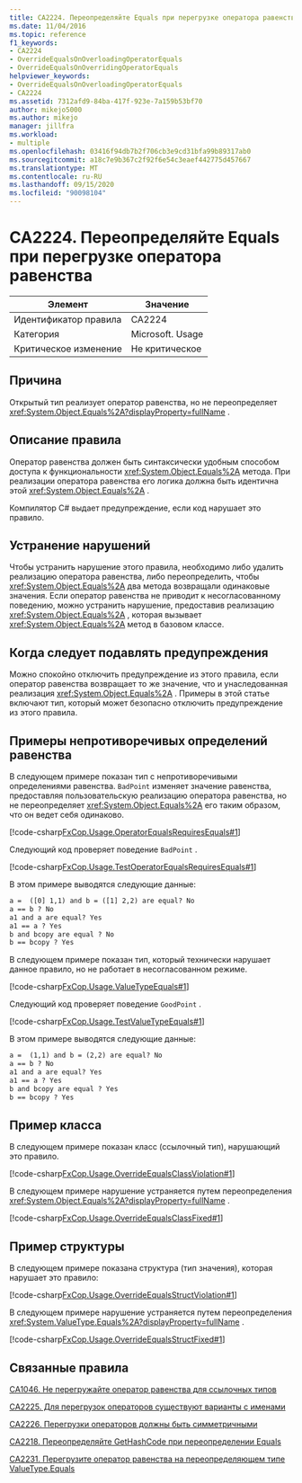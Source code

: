 ```yaml
---
title: CA2224. Переопределяйте Equals при перегрузке оператора равенства
ms.date: 11/04/2016
ms.topic: reference
f1_keywords:
- CA2224
- OverrideEqualsOnOverloadingOperatorEquals
- OverrideEqualsOnOverridingOperatorEquals
helpviewer_keywords:
- OverrideEqualsOnOverloadingOperatorEquals
- CA2224
ms.assetid: 7312afd9-84ba-417f-923e-7a159b53bf70
author: mikejo5000
ms.author: mikejo
manager: jillfra
ms.workload:
- multiple
ms.openlocfilehash: 03416f94db7b2f706cb3e9cd31bfa99b89317ab0
ms.sourcegitcommit: a18c7e9b367c2f92f6e54c3eaef442775d457667
ms.translationtype: MT
ms.contentlocale: ru-RU
ms.lasthandoff: 09/15/2020
ms.locfileid: "90098104"
---
```

# <a name="ca2224-override-equals-on-overloading-operator-equals"></a>CA2224. Переопределяйте Equals при перегрузке оператора равенства

|Элемент|Значение|
|-|-|
|Идентификатор правила|CA2224|
|Категория|Microsoft. Usage|
|Критическое изменение|Не критическое|

## <a name="cause"></a>Причина

Открытый тип реализует оператор равенства, но не переопределяет <xref:System.Object.Equals%2A?displayProperty=fullName> .

## <a name="rule-description"></a>Описание правила

Оператор равенства должен быть синтаксически удобным способом доступа к функциональности <xref:System.Object.Equals%2A> метода. При реализации оператора равенства его логика должна быть идентична этой <xref:System.Object.Equals%2A> .

Компилятор C# выдает предупреждение, если код нарушает это правило.

## <a name="how-to-fix-violations"></a>Устранение нарушений

Чтобы устранить нарушение этого правила, необходимо либо удалить реализацию оператора равенства, либо переопределить, чтобы <xref:System.Object.Equals%2A> два метода возвращали одинаковые значения. Если оператор равенства не приводит к несогласованному поведению, можно устранить нарушение, предоставив реализацию <xref:System.Object.Equals%2A> , которая вызывает <xref:System.Object.Equals%2A> метод в базовом классе.

## <a name="when-to-suppress-warnings"></a>Когда следует подавлять предупреждения

Можно спокойно отключить предупреждение из этого правила, если оператор равенства возвращает то же значение, что и унаследованная реализация <xref:System.Object.Equals%2A> . Примеры в этой статье включают тип, который может безопасно отключить предупреждение из этого правила.

## <a name="examples-of-inconsistent-equality-definitions"></a>Примеры непротиворечивых определений равенства

В следующем примере показан тип с непротиворечивыми определениями равенства. `BadPoint` изменяет значение равенства, предоставляя пользовательскую реализацию оператора равенства, но не переопределяет <xref:System.Object.Equals%2A> его таким образом, что он ведет себя одинаково.

[!code-csharp[FxCop.Usage.OperatorEqualsRequiresEquals#1](../code-quality/codesnippet/CSharp/ca2224-override-equals-on-overloading-operator-equals_1.cs)]

Следующий код проверяет поведение `BadPoint` .

[!code-csharp[FxCop.Usage.TestOperatorEqualsRequiresEquals#1](../code-quality/codesnippet/CSharp/ca2224-override-equals-on-overloading-operator-equals_2.cs)]

В этом примере выводятся следующие данные:

```txt
a =  ([0] 1,1) and b = ([1] 2,2) are equal? No
a == b ? No
a1 and a are equal? Yes
a1 == a ? Yes
b and bcopy are equal ? No
b == bcopy ? Yes
```

В следующем примере показан тип, который технически нарушает данное правило, но не работает в несогласованном режиме.

[!code-csharp[FxCop.Usage.ValueTypeEquals#1](../code-quality/codesnippet/CSharp/ca2224-override-equals-on-overloading-operator-equals_3.cs)]

Следующий код проверяет поведение `GoodPoint` .

[!code-csharp[FxCop.Usage.TestValueTypeEquals#1](../code-quality/codesnippet/CSharp/ca2224-override-equals-on-overloading-operator-equals_4.cs)]

В этом примере выводятся следующие данные:

```txt
a =  (1,1) and b = (2,2) are equal? No
a == b ? No
a1 and a are equal? Yes
a1 == a ? Yes
b and bcopy are equal ? Yes
b == bcopy ? Yes
```

## <a name="class-example"></a>Пример класса

В следующем примере показан класс (ссылочный тип), нарушающий это правило.

[!code-csharp[FxCop.Usage.OverrideEqualsClassViolation#1](../code-quality/codesnippet/CSharp/ca2224-override-equals-on-overloading-operator-equals_5.cs)]

В следующем примере нарушение устраняется путем переопределения <xref:System.Object.Equals%2A?displayProperty=fullName> .

[!code-csharp[FxCop.Usage.OverrideEqualsClassFixed#1](../code-quality/codesnippet/CSharp/ca2224-override-equals-on-overloading-operator-equals_6.cs)]

## <a name="structure-example"></a>Пример структуры

В следующем примере показана структура (тип значения), которая нарушает это правило:

[!code-csharp[FxCop.Usage.OverrideEqualsStructViolation#1](../code-quality/codesnippet/CSharp/ca2224-override-equals-on-overloading-operator-equals_7.cs)]

В следующем примере нарушение устраняется путем переопределения <xref:System.ValueType.Equals%2A?displayProperty=fullName> .

[!code-csharp[FxCop.Usage.OverrideEqualsStructFixed#1](../code-quality/codesnippet/CSharp/ca2224-override-equals-on-overloading-operator-equals_8.cs)]

## <a name="related-rules"></a>Связанные правила

[CA1046. Не перегружайте оператор равенства для ссылочных типов](../code-quality/ca1046.md)

[CA2225. Для перегрузок операторов существуют варианты с именами](../code-quality/ca2225.md)

[CA2226. Перегрузки операторов должны быть симметричными](../code-quality/ca2226.md)

[CA2218. Переопределяйте GetHashCode при переопределении Equals](../code-quality/ca2218.md)

[CA2231. Перегрузите оператор равенства на переопределяющем типе ValueType.Equals](../code-quality/ca2231.md)
